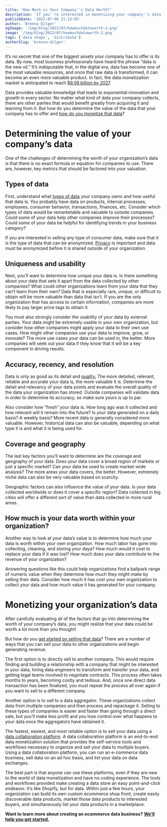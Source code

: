 ```yaml
---
title: 'How Much is Your Company''s Data Worth?'
description: 'If you''re interested in monetizing your company''s data but aren''t sure how much it''s worth, this guide will give you a better understanding of how to measure the key contributing factors.'
publishDate: '2022-07-06 21:22:03'
author: 'Brenna Dilger'
ogImage: '/img/blog/2022/07/howmuchdataworth-2.png'
image: '/img/blog/2022/07/howmuchdataworth-2.png'
tags: ['data shops', 'distribute']
authorSlug: 'brenna-dilger'
---
```

It’s no secret that one of the biggest assets your company has to offer is its data. By now, most business professionals have heard the phrase “data is the new oil.” It’s indisputable that, in the digital era, data has become one of the most valuable resources, and once that raw data is transformed, it can become an even more valuable product. In fact, the data monetization market is anticipated to reach [$9.09 billion by 2027](https://www.digitaljournal.com/pr/global-data-monetization-market-is-expected-to-reach-usd-9-09-billion-with-cagr-of-21-7-and-forecast-to-2027). 

Data provides valuable knowledge that leads to exponential innovation and growth in every sector. No matter what kind of data your company collects, there are other parties that would benefit greatly from acquiring it and learning from it. But how do you determine the value of the data that your company has to offer and [how do you monetize that data](https://www.narrative.io/distribute)?

**Determining the value of your company’s data**
================================================

One of the challenges of determining the worth of your organization’s data is that there is no exact formula or equation for companies to use. There are, however, key metrics that should be factored into your valuation.

**Types of data**
-----------------

First, understand what [types of data](https://www.narrative.io/data-types) your company owns and how useful that data is. You probably have data on products, internal processes, employees, consumer behavior, transactions, finances, etc. Consider which types of data would be remarketable and valuable to outside companies. Could some of your data help other companies improve their processes? Could some of your data be helpful for identifying trends in your business category? 

If you are interested in selling any type of consumer data, make sure that it is the type of data that can be anonymized. [Privacy](https://www.narrative.io/pillar/data-privacy) is important and data must be anonymized before it is shared outside of your organization. 

**Uniqueness and usability** 
-----------------------------

Next, you’ll want to determine how unique your data is. Is there something about your data that sets it apart from the data collected by other companies? What could other organizations learn from your data that they can’t learn from their own? Data that is especially rare, unique, or difficult to obtain will be more valuable than data that isn’t. If you are the only organization that has access to certain information, companies are more likely to pay larger price tags to obtain it.

You must also strongly consider the usability of your data by external parties. Your data might be extremely usable in your own organization, but consider how other companies might apply your data to their own use cases. How might other companies use your data to improve, grow, or innovate? The more use cases your data can be used in, the better. More companies will seek out your data if they know that it will be a key component in driving results.

**Accuracy, recency, and resolution**
-------------------------------------

Data is only as good as its detail and [quality.](https://www.narrative.io/pillar/data-quality) The more detailed, relevant, reliable and accurate your data is, the more valuable it is. Determine the detail and relevancy of your data points and evaluate the overall quality of the data your organization has stored. Outside companies will validate data in order to determine its accuracy, so make sure yours is up to par.

Also consider how “fresh” your data is. How long ago was it collected and how relevant will it remain into the future? Is your data generated on a daily basis? A weekly basis? More recent data is generally considered more valuable. However, historical data can also be valuable, depending on what type it is and what it is being used for. 

**Coverage and geography**
--------------------------

The last key factors you’ll want to determine are the coverage and geography of your data. Does your data cover a broad region of markets or just a specific market? Can your data be used to create market-wide analysis? The more areas your data covers, the better. However, extremely niche data can also be very valuable based on scarcity. 

Geographic factors can also influence the value of your data. Is your data collected worldwide or does it cover a specific region? Data collected in big cities will offer a different sort of value than data collected in more rural areas. 

**How much is your data worth within your organization?**
---------------------------------------------------------

Another way to look at your data’s value is to determine how much your data is worth within your own organization. How much labor has gone into collecting, cleaning, and storing your daya? How much would it cost to replace your data if it was lost? How much does your data contribute to the revenue of your organization? 

Answering questions like this could help organizations find a ballpark range of numeric value when they determine how much they might make by selling their data. Consider how much it has cost your own organization to collect your data and how much value it has generated for your company. 

**Monetizing your organization’s data** 
========================================

After carefully evaluating all of the factors that go into determining the worth of your company’s data, you might realize that your data could be worth a lot more than you thought! 

But how do you [get started on selling that data](https://blog.narrative.io/how-to-start-selling-your-data)? There are a number of ways that you can sell your data to other organizations and begin generating revenue. 

The first option is to directly sell to another company. This would require finding and building a relationship with a company that might be interested in your data, hiring data engineers to transform and transfer your data, and getting legal teams involved to negotiate contracts. This process often takes months to years, becoming costly and tedious. And, once one direct data transaction has been finalized, you must repeat the process all over again if you want to sell to a different company. 

Another option is to sell to a data aggregator. These organizations collect data from multiple companies and then process and repackage it. Selling to these types of companies is easier and faster than going through a direct sale, but you’ll make less profit and you lose control over what happens to your data once the aggregators have obtained it. 

The fastest, easiest, and most reliable option is to sell your data using a [data collaboration platform](https://www.narrative.io/). A data collaboration platform is an end-to-end data monetization solution that provides the self-service tools and workflows necessary to organize and sell your data to multiple buyers. Using a data collaboration platform, you can run an e-commerce data business, sell data on an ad hoc basis, and list your data on data exchanges. 

The best part is that anyone can use these platforms, even if they are new to the world of data monetization and have no coding experience. The tools and workflows provided make creating a data store an easy point-and-click endeavor. It’s like Shopify, but for data. Within just a few hours, your organization can build its own custom ecommerce shop front, create easily discoverable data products, market those data products to interested buyers, and simultaneously list your data products in a marketplace.

**Want to learn more about creating an ecommerce data business?** [**We’ll help you get started.**](https://www.narrative.io/demo)
